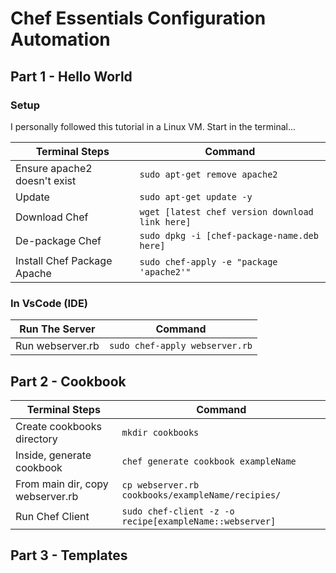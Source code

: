 # Chef Essentials Configuration Automation

## Part 1 - Hello World

### Setup
I personally followed this tutorial in a Linux VM. Start in the terminal...

| Terminal Steps               |                      Command                    |
|------------------------------|-------------------------------------------------|
| Ensure apache2 doesn't exist | `sudo apt-get remove apache2`                   |
| Update                       | `sudo apt-get update -y`                        |
| Download Chef                | `wget [latest chef version download link here]` |
| De-package Chef              | `sudo dpkg -i [chef-package-name.deb here]`     |
| Install Chef Package Apache  | `sudo chef-apply -e "package 'apache2'"`        |

### In VsCode (IDE)
| Run The Server               |                      Command                    |
|------------------------------|-------------------------------------------------|
| Run webserver.rb             | `sudo chef-apply webserver.rb`                  |

## Part 2 - Cookbook

| Terminal Steps                   |                  Command                               |
|----------------------------------|--------------------------------------------------------|
| Create cookbooks directory       | `mkdir cookbooks`                                      |
| Inside, generate cookbook        | `chef generate cookbook exampleName`                   |
| From main dir, copy webserver.rb | `cp webserver.rb cookbooks/exampleName/recipies/`      |
| Run Chef Client                  | `sudo chef-client -z -o recipe[exampleName::webserver]`|

## Part 3 - Templates